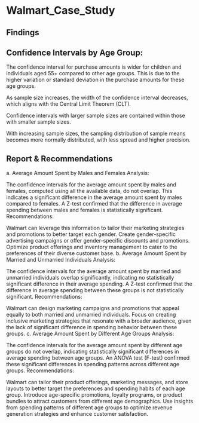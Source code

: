 # Walmart_Case_Study

## Findings
## Confidence Intervals by Age Group:
The confidence interval for purchase amounts is wider for children and individuals aged 55+ compared to other age groups. This is due to the higher variation or standard deviation in the purchase amounts for these age groups.

As sample size increases, the width of the confidence interval decreases, which aligns with the Central Limit Theorem (CLT).

Confidence intervals with larger sample sizes are contained within those with smaller sample sizes.

With increasing sample sizes, the sampling distribution of sample means becomes more normally distributed, with less spread and higher precision.

## Report & Recommendations
a. Average Amount Spent by Males and Females
Analysis:

The confidence intervals for the average amount spent by males and females, computed using all the available data, do not overlap. This indicates a significant difference in the average amount spent by males compared to females.
A Z-test confirmed that the difference in average spending between males and females is statistically significant.
Recommendations:

Walmart can leverage this information to tailor their marketing strategies and promotions to better target each gender.
Create gender-specific advertising campaigns or offer gender-specific discounts and promotions.
Optimize product offerings and inventory management to cater to the preferences of their diverse customer base.
b. Average Amount Spent by Married and Unmarried Individuals
Analysis:

The confidence intervals for the average amount spent by married and unmarried individuals overlap significantly, indicating no statistically significant difference in their average spending.
A Z-test confirmed that the difference in average spending between these groups is not statistically significant.
Recommendations:

Walmart can design marketing campaigns and promotions that appeal equally to both married and unmarried individuals.
Focus on creating inclusive marketing strategies that resonate with a broader audience, given the lack of significant difference in spending behavior between these groups.
c. Average Amount Spent by Different Age Groups
Analysis:

The confidence intervals for the average amount spent by different age groups do not overlap, indicating statistically significant differences in average spending between age groups.
An ANOVA test (F-test) confirmed these significant differences in spending patterns across different age groups.
Recommendations:

Walmart can tailor their product offerings, marketing messages, and store layouts to better target the preferences and spending habits of each age group.
Introduce age-specific promotions, loyalty programs, or product bundles to attract customers from different age demographics.
Use insights from spending patterns of different age groups to optimize revenue generation strategies and enhance customer satisfaction.
